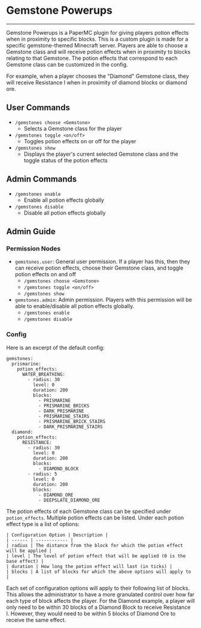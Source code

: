 # Gemstone Powerups
-------------------

Gemstone Powerups is a PaperMC plugin for giving players potion effects
when in proximity to specific blocks. This is a custom plugin is made for 
a specific gemstone-themed Minecraft server. Players are able to choose a
Gemstone class and will receive potion effects when in proximity to blocks
relating to that Gemstone. The potion effects that correspond to each Gemstone
class can be customized in the config.
  
For example, when a player chooses the "Diamond" Gemstone class, they will
receive Resistance I when in proximity of diamond blocks or diamond ore.

## User Commands
- ``/gemstones choose <Gemstone>``
  - Selects a Gemstone class for the player
- ``/gemstones toggle <on/off>``
  - Toggles potion effects on or off for the player
- ``/gemstones show``
  - Displays the player's current selected Gemstone class and the toggle
    status of the potion effects

## Admin Commands
- ``/gemstones enable``
  - Enable all potion effects globally
- ``/gemstones disable``
  - Disable all potion effects globally

## Admin Guide

### Permission Nodes
- ``gemstones.user``: General user permission. If a player has this, then they
  can receive potion effects, choose their Gemstone class, and toggle potion
  effects on and off
  - ``/gemstones choose <Gemstone>``
  - ``/gemstones toggle <on/off>``
  - ``/gemstones show``
- ``gemstones.admin``: Admin permission. Players with this permission will be
  able to enable/disable all potion effects globally.
  - ``/gemstones enable``
  - ``/gemstones disable``

### Config
Here is an excerpt of the default config:
```
gemstones:
  prismarine:
    potion_effects:
      WATER_BREATHING:
        - radius: 30
          level: 0
          duration: 200
          blocks:
            - PRISMARINE
            - PRISMARINE_BRICKS
            - DARK_PRISMARINE
            - PRISMARINE_STAIRS
            - PRISMARINE_BRICK_STAIRS
            - DARK_PRISMARINE_STAIRS
  diamond:
    potion_effects:
      RESISTANCE:
        - radius: 30
          level: 0
          duration: 200
          blocks:
            - DIAMOND_BLOCK
        - radius: 5
          level: 0
          duration: 200
          blocks:
            - DIAMOND_ORE
            - DEEPSLATE_DIAMOND_ORE
```
The potion effects of each Gemstone class can be specified under 
``potion_effects``. Multiple potion effects can be listed. 
Under each potion effect type is a list of options:

```
| Configuration Option | Description |
| ------ | ------------ |
| radius | The distance from the block for which the potion effect will be applied |
| level | The level of potion effect that will be applied (0 is the base effect) |
| duration | How long the potion effect will last (in ticks) |
| blocks | A list of blocks for which the above options will apply to |
```

Each set of configuration options will apply to their following list of blocks.
This allows the administrator to have a more granulated control over how far
each type of block affects the player. For the Diamond example, a player will
only need to be within 30 blocks of a Diamond Block to receive Resistance I.
However, they would need to be within 5 blocks of Diamond Ore to receive the
same effect.
